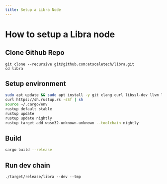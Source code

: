 ```yaml
---
title: Setup a Libra Node
---
```


# How to setup a Libra node

## Clone Github Repo

```
git clone --recursive git@github.com:atscaletech/libra.git
cd libra
```

## Setup environment

```bash
sudo apt update && sudo apt install -y git clang curl libssl-dev llvm libudev-dev
curl https://sh.rustup.rs -sSf | sh
source ~/.cargo/env
rustup default stable
rustup update
rustup update nightly
rustup target add wasm32-unknown-unknown --toolchain nightly
```

## Build

```bash
cargo build --release
```

## Run dev chain
```
./target/release/libra --dev --tmp
```
